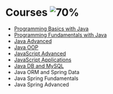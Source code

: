# Courses ![70%](https://progress-bar.dev/70)
- [Programming Basics with Java](https://github.com/salichalak/SoftUni/tree/main/Programming%20Basics%20with%20Java)  
- [Programming Fundamentals with Java](https://github.com/salichalak/SoftUni/tree/main/Programming%20Fundamentals%20with%20Java)  
- [Java Advanced](https://github.com/salichalak/SoftUni/tree/main/Java%20Advanced)   
- [Java OOP](https://github.com/salichalak/SoftUni/tree/main/Java%20OOP)  
- [JavaScript Advanced](https://github.com/salichalak/SoftUni/tree/main/JS%20Advanced)  
- [JavaScript Applications](https://github.com/salichalak/SoftUni/tree/main/JS%20Applications)  
- [Java DB and MySQL](https://github.com/salichalak/SoftUni/tree/main/MySQL)  
- Java ORM and Spring Data  
- Java Spring Fundamentals  
- Java Spring Advanced  
